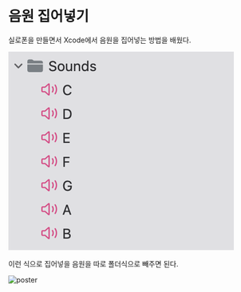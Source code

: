 음원 집어넣기 
===

실로폰을 만들면서 Xcode에서 음원을 집어넣는 방법을 배웠다.   

![poster](./sounds.png)

이런 식으로 집어넣을 음원을 따로 폴더식으로 빼주면 된다.


![poster](./실로폰.png)
